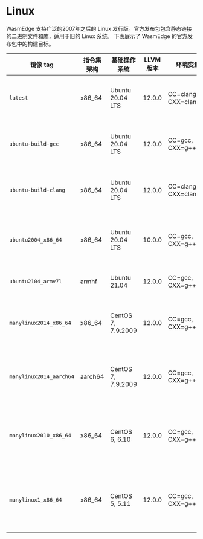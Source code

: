 # Linux

WasmEdge 支持广泛的2007年之后的 Linux 发行版。官方发布包包含静态链接的二进制文件和库，适用于旧的 Linux 系统。
下表展示了 WasmEdge 的官方发布包中的构建目标。

| 镜像 tag                | 指令集架构    | 基础操作系统 | LLVM 版本 | 环境变量                  | 兼容性            | 说明                                                                            |
| ---                     | ---     | ---                    | ---          | ---                   | ---                      | ---                                                                                 |
| `latest`                | x86\_64 | Ubuntu 20.04 LTS       | 12.0.0       | CC=clang, CXX=clang++ | Ubuntu 20.04+            | 始终使用最新的 Ubuntu 版本提供给 CI                          |
| `ubuntu-build-gcc`      | x86\_64 | Ubuntu 20.04 LTS       | 12.0.0       | CC=gcc, CXX=g++       | Ubuntu 20.04+            | 始终使用最新的 Ubuntu 版本提供给 CI                            |
| `ubuntu-build-clang`    | x86\_64 | Ubuntu 20.04 LTS       | 12.0.0       | CC=clang, CXX=clang++ | Ubuntu 20.04+            | 始终使用最新的 Ubuntu 版本提供给 CI                            |
| `ubuntu2004_x86_64`     | x86\_64 | Ubuntu 20.04 LTS       | 10.0.0       | CC=gcc, CXX=g++       | Ubuntu 20.04+            | 提供给熟悉 Ubuntu 20.04 LTS 版本的开发者                  |
| `ubuntu2104_armv7l`     | armhf   | Ubuntu 21.04           | 12.0.0       | CC=gcc, CXX=g++       | Ubuntu 21.04+            | 提供给 armhf 发布的版本                                                           |
| `manylinux2014_x86_64`  | x86\_64 | CentOS 7, 7.9.2009     | 12.0.0       | CC=gcc, CXX=g++       | Ubuntu 16.04+, CentOS 7+ | 提供给熟悉 X86_64 架构的 CentOS 的开发者           |
| `manylinux2014_aarch64` | aarch64 | CentOS 7, 7.9.2009     | 12.0.0       | CC=gcc, CXX=g++       | Ubuntu 16.04+, CentOS 7+ | 提供给熟悉 Aarch64 架构的 CentOS 的开发者           |
| `manylinux2010_x86_64`  | x86\_64 | CentOS 6, 6.10         | 12.0.0       | CC=gcc, CXX=g++       | Ubuntu 14.04+, CentOS 6+ | 提供给熟悉 x86_64 架构的遗留系统的开发人员准备的 |
| `manylinux1_x86_64`     | x86\_64 | CentOS 5, 5.11         | 12.0.0       | CC=gcc, CXX=g++       | Ubuntu 14.04+, CentOS 5+ | 提供给熟悉 x86_64 架构的遗留系统的开发人员准备的 |